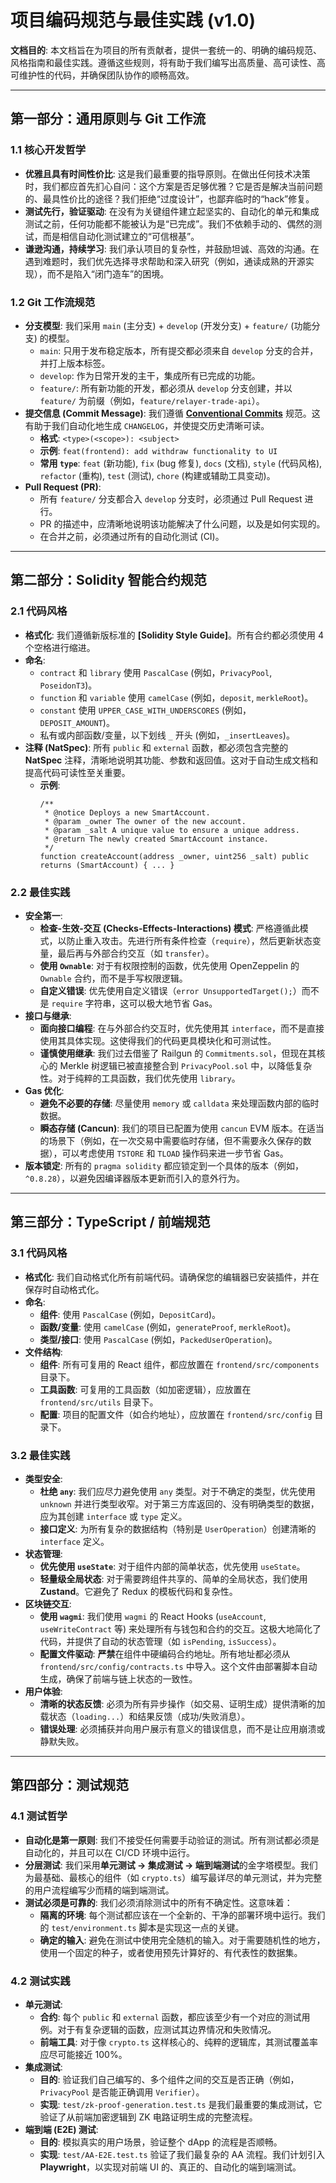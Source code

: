 # 项目编码规范与最佳实践 (v1.0)

**文档目的**: 本文档旨在为项目的所有贡献者，提供一套统一的、明确的编码规范、风格指南和最佳实践。遵循这些规则，将有助于我们编写出高质量、高可读性、高可维护性的代码，并确保团队协作的顺畅高效。

---

## 第一部分：通用原则与 Git 工作流

### 1.1 核心开发哲学

- **优雅且具有时间性价比**: 这是我们最重要的指导原则。在做出任何技术决策时，我们都应首先扪心自问：这个方案是否足够优雅？它是否是解决当前问题的、最具性价比的途径？我们拒绝“过度设计”，也鄙弃临时的“hack”修复。
- **测试先行，验证驱动**: 在没有为关键组件建立起坚实的、自动化的单元和集成测试之前，任何功能都不能被认为是“已完成”。我们不依赖手动的、偶然的测试，而是相信自动化测试建立的“可信根基”。
- **谦逊沟通，持续学习**: 我们承认项目的复杂性，并鼓励坦诚、高效的沟通。在遇到难题时，我们优先选择寻求帮助和深入研究（例如，通读成熟的开源实现），而不是陷入“闭门造车”的困境。

### 1.2 Git 工作流规范

- **分支模型**: 我们采用 `main` (主分支) + `develop` (开发分支) + `feature/` (功能分支) 的模型。
  - `main`: 只用于发布稳定版本，所有提交都必须来自 `develop` 分支的合并，并打上版本标签。
  - `develop`: 作为日常开发的主干，集成所有已完成的功能。
  - `feature/`: 所有新功能的开发，都必须从 `develop` 分支创建，并以 `feature/` 为前缀（例如，`feature/relayer-trade-api`）。
- **提交信息 (Commit Message)**: 我们遵循 **[Conventional Commits](https://www.conventionalcommits.org/)** 规范。这有助于我们自动化地生成 `CHANGELOG`，并使提交历史清晰可读。
  - **格式**: `<type>(<scope>): <subject>`
  - **示例**: `feat(frontend): add withdraw functionality to UI`
  - **常用 `type`**: `feat` (新功能), `fix` (bug 修复), `docs` (文档), `style` (代码风格), `refactor` (重构), `test` (测试), `chore` (构建或辅助工具变动)。
- **Pull Request (PR)**: 
  - 所有 `feature/` 分支都合入 `develop` 分支时，必须通过 Pull Request 进行。
  - PR 的描述中，应清晰地说明该功能解决了什么问题，以及是如何实现的。
  - 在合并之前，必须通过所有的自动化测试 (CI)。

---

## 第二部分：Solidity 智能合约规范

### 2.1 代码风格

- **格式化**: 我们遵循新版标准的 **[Solidity Style Guide]**。所有合约都必须使用 4 个空格进行缩进。
- **命名**: 
  - `contract` 和 `library` 使用 `PascalCase` (例如，`PrivacyPool`, `PoseidonT3`)。
  - `function` 和 `variable` 使用 `camelCase` (例如，`deposit`, `merkleRoot`)。
  - `constant` 使用 `UPPER_CASE_WITH_UNDERSCORES` (例如，`DEPOSIT_AMOUNT`)。
  - 私有或内部函数/变量，以下划线 `_` 开头 (例如，`_insertLeaves`)。
- **注释 (NatSpec)**: 所有 `public` 和 `external` 函数，都必须包含完整的 **NatSpec** 注释，清晰地说明其功能、参数和返回值。这对于自动生成文档和提高代码可读性至关重要。
  - **示例**:
    ```solidity
    /**
     * @notice Deploys a new SmartAccount.
     * @param _owner The owner of the new account.
     * @param _salt A unique value to ensure a unique address.
     * @return The newly created SmartAccount instance.
     */
    function createAccount(address _owner, uint256 _salt) public returns (SmartAccount) { ... }
    ```

### 2.2 最佳实践

- **安全第一**: 
  - **检查-生效-交互 (Checks-Effects-Interactions) 模式**: 严格遵循此模式，以防止重入攻击。先进行所有条件检查（`require`），然后更新状态变量，最后再与外部合约交互（如 `transfer`）。
  - **使用 `Ownable`**: 对于有权限控制的函数，优先使用 OpenZeppelin 的 `Ownable` 合约，而不是手写权限逻辑。
  - **自定义错误**: 优先使用自定义错误（`error UnsupportedTarget();`）而不是 `require` 字符串，这可以极大地节省 Gas。
- **接口与继承**: 
  - **面向接口编程**: 在与外部合约交互时，优先使用其 `interface`，而不是直接使用其具体实现。这使得我们的代码更具模块化和可测试性。
  - **谨慎使用继承**: 我们过去借鉴了 Railgun 的 `Commitments.sol`，但现在其核心的 Merkle 树逻辑已被直接整合到 `PrivacyPool.sol` 中，以降低复杂性。对于纯粹的工具函数，我们优先使用 `library`。
- **Gas 优化**: 
  - **避免不必要的存储**: 尽量使用 `memory` 或 `calldata` 来处理函数内部的临时数据。
  - **瞬态存储 (Cancun)**: 我们的项目已配置为使用 `cancun` EVM 版本。在适当的场景下（例如，在一次交易中需要临时存储，但不需要永久保存的数据），可以考虑使用 `TSTORE` 和 `TLOAD` 操作码来进一步节省 Gas。
- **版本锁定**: 所有的 `pragma solidity` 都应锁定到一个具体的版本（例如，`^0.8.28`），以避免因编译器版本更新而引入的意外行为。

---

## 第三部分：TypeScript / 前端规范

### 3.1 代码风格

- **格式化**: 我们自动格式化所有前端代码。请确保您的编辑器已安装插件，并在保存时自动格式化。
- **命名**: 
  - **组件**: 使用 `PascalCase` (例如，`DepositCard`)。
  - **函数/变量**: 使用 `camelCase` (例如，`generateProof`, `merkleRoot`)。
  - **类型/接口**: 使用 `PascalCase` (例如，`PackedUserOperation`)。
- **文件结构**: 
  - **组件**: 所有可复用的 React 组件，都应放置在 `frontend/src/components` 目录下。
  - **工具函数**: 可复用的工具函数（如加密逻辑），应放置在 `frontend/src/utils` 目录下。
  - **配置**: 项目的配置文件（如合约地址），应放置在 `frontend/src/config` 目录下。

### 3.2 最佳实践

- **类型安全**: 
  - **杜绝 `any`**: 我们应尽力避免使用 `any` 类型。对于不确定的类型，优先使用 `unknown` 并进行类型收窄。对于第三方库返回的、没有明确类型的数据，应为其创建 `interface` 或 `type` 定义。
  - **接口定义**: 为所有复杂的数据结构（特别是 `UserOperation`）创建清晰的 `interface` 定义。
- **状态管理**: 
  - **优先使用 `useState`**: 对于组件内部的简单状态，优先使用 `useState`。
  - **轻量级全局状态**: 对于需要跨组件共享的、简单的全局状态，我们使用 **Zustand**。它避免了 Redux 的模板代码和复杂性。
- **区块链交互**: 
  - **使用 `wagmi`**: 我们使用 `wagmi` 的 React Hooks (`useAccount`, `useWriteContract` 等) 来处理所有与钱包和合约的交互。这极大地简化了代码，并提供了自动的状态管理（如 `isPending`, `isSuccess`）。
  - **配置文件驱动**: **严禁**在组件中硬编码合约地址。所有地址都必须从 `frontend/src/config/contracts.ts` 中导入。这个文件由部署脚本自动生成，确保了前端与链上状态的一致性。
- **用户体验**: 
  - **清晰的状态反馈**: 必须为所有异步操作（如交易、证明生成）提供清晰的加载状态（`loading...`）和结果反馈（成功/失败消息）。
  - **错误处理**: 必须捕获并向用户展示有意义的错误信息，而不是让应用崩溃或静默失败。

---

## 第四部分：测试规范

### 4.1 测试哲学

- **自动化是第一原则**: 我们不接受任何需要手动验证的测试。所有测试都必须是自动化的，并且可以在 CI/CD 环境中运行。
- **分层测试**: 我们采用**单元测试 -> 集成测试 -> 端到端测试**的金字塔模型。我们为最基础、最核心的组件（如 `crypto.ts`）编写最详尽的单元测试，并为完整的用户流程编写少而精的端到端测试。
- **测试必须是可靠的**: 我们必须消除测试中的所有不确定性。这意味着：
  - **隔离的环境**: 每个测试都应该在一个全新的、干净的部署环境中运行。我们的 `test/environment.ts` 脚本是实现这一点的关键。
  - **确定的输入**: 避免在测试中使用完全随机的输入。对于需要随机性的地方，使用一个固定的种子，或者使用预先计算好的、有代表性的数据集。

### 4.2 测试实践

- **单元测试**: 
  - **合约**: 每个 `public` 和 `external` 函数，都应该至少有一个对应的测试用例。对于有复杂逻辑的函数，应测试其边界情况和失败情况。
  - **前端工具**: 对于像 `crypto.ts` 这样核心的、纯粹的逻辑库，其测试覆盖率应尽可能接近 100%。
- **集成测试**: 
  - **目的**: 验证我们自己编写的、多个组件之间的交互是否正确（例如，`PrivacyPool` 是否能正确调用 `Verifier`）。
  - **实现**: `test/zk-proof-generation.test.ts` 是我们最重要的集成测试，它验证了从前端加密逻辑到 ZK 电路证明生成的完整流程。
- **端到端 (E2E) 测试**: 
  - **目的**: 模拟真实的用户场景，验证整个 dApp 的流程是否顺畅。
  - **实现**: `test/AA-E2E.test.ts` 验证了我们最复杂的 AA 流程。我们计划引入 **Playwright**，以实现对前端 UI 的、真正的、自动化的端到端测试。
